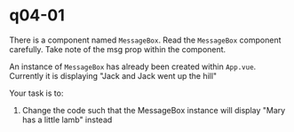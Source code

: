 # q04-01

There is a component named `MessageBox`. Read the `MessageBox` component carefully. Take note of the msg prop within the component.

An instance of `MessageBox` has already been created within `App.vue`. Currently it is displaying "Jack and Jack went up the hill"

Your task is to:
1. Change the code such that the MessageBox instance will display "Mary has a little lamb" instead